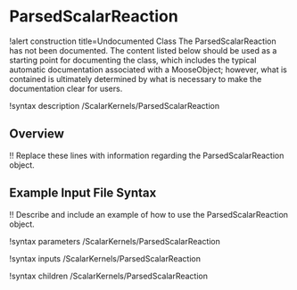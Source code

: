 # ParsedScalarReaction

!alert construction title=Undocumented Class
The ParsedScalarReaction has not been documented. The content listed below should be used as a starting point for
documenting the class, which includes the typical automatic documentation associated with a
MooseObject; however, what is contained is ultimately determined by what is necessary to make the
documentation clear for users.

!syntax description /ScalarKernels/ParsedScalarReaction

## Overview

!! Replace these lines with information regarding the ParsedScalarReaction object.

## Example Input File Syntax

!! Describe and include an example of how to use the ParsedScalarReaction object.

!syntax parameters /ScalarKernels/ParsedScalarReaction

!syntax inputs /ScalarKernels/ParsedScalarReaction

!syntax children /ScalarKernels/ParsedScalarReaction
